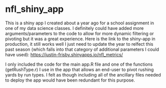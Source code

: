 # nfl_shiny_app
This is a shiny app I created about a year ago for a school assignment in one of my data science classes. I definitely could have added more arguments/parameters to the code to allow for more dynamic filtering or pivoting but it was a great experience. Here is the link to the shiny-app in production, it still works well I just need to update the year to relfect this past season (which falls into that category of additional parameters I could have used): https://justin-frisby.shinyapps.io/nfl_metrics/

I only included the code for the main app.R file and one of the functions (getRushType.r) I use in the app that allows an end-user to pivot rushing yards by run types. I felt as though including all of the ancillary files needed to deploy the app would have been redundant for this purpose. 
